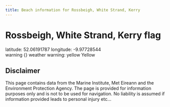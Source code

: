 ```yaml
---
title: Beach information for Rossbeigh, White Strand, Kerry
---
```

# Rossbeigh, White Strand, Kerry <span class="material-icons blue-flag">flag</span>

<div class="location-info">latitude: 52.06191787 longitude: -9.97728544</div>
<div class="met-eireann-warnings"><span class="material-icons {}-warning">warning</span>&nbsp;{} weather warning: yellow Yellow&nbsp;</div>
<div></div>

## Disclaimer

This page contains data from the Marine Institute, 
Met Eireann and the Environment Protection Agency. The page is provided for
information purposes only and is not to be used for navigation. No liability 
is assumed if information provided leads to personal injury etc...